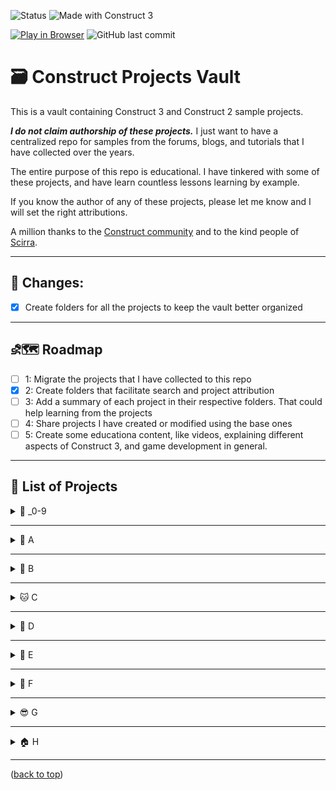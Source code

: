 <a id="readme-top"></a>

![Status](https://img.shields.io/badge/status-under--development-yellow)
![Made with Construct 3](https://img.shields.io/badge/built%20with-Construct%203-blue?logo=construct3)

[![Play in Browser](https://img.shields.io/badge/Play--Now-Browser-green?logo=google-chrome&logoColor=white)](https://<your-username>.github.io/WordGame/)
![GitHub last commit](https://img.shields.io/github/last-commit/hielo777/ConstructVault)

# 🗃️ Construct Projects Vault

This is a vault containing Construct 3 and Construct 2 sample projects.

***I do not claim authorship of these projects.***  I just want to have a centralized repo for  samples from the forums, blogs, and tutorials that I have collected over the years.

The entire purpose of this repo is educational. I have tinkered with some of these projects, and have learn countless lessons learning by example.

If you know the author of any of these projects, please let me know and I will set the right attributions.

A million thanks to the [Construct community](https://www.construct.net/en/forum) and to the kind people of [Scirra](https://www.construct.net/en).

***

## 🔀 Changes:
- [x] Create folders for all the projects to keep the vault better organized

***

## ⛐🗺️ Roadmap

- [ ] 1: Migrate the projects that I have collected to this repo
- [x] 2: Create folders that facilitate search and project attribution
- [ ] 3: Add a summary of each project in their respective folders. That could help learning from the projects
- [ ] 4: Share projects I have created or modified using the base ones
- [ ] 5: Create some educationa content, like videos, explaining different aspects of Construct 3, and game development in general.

***

## 📝 List of Projects

<details>
<summary> 🔢 _0-9</summary>

- _Generate-Level-Map-Loop.c3p
- _Grenade-top-view-r379.c3p
- _Laser-Gun-r3682.c3p
- _Move-2-player-Rope-r4162.c3p
- _Rotate-Object-r3682.c3p
- _Spawn-Tower-Final.c3p
- _Warp-Hero-RPG-Sample.c3p
- _Weapon-Orbit-r397.c3p
- 2d3dcam (3).c3p
- 2d3dcam_Test (1).c3p
- 2d3dcam_Test.c3p
- 3D Shooter with mouse.c3p
- 3D Shooter without mouse.c3p
- 3d_box_and_wedge_collsion_response (1).c3p
- 3d_box_and_wedge_collsion_response.c3p
- 3d_card_flip.c3p
- 3dobjectwalking.c3p
- 8Direction_Gamepad.c3p
- 1999Carolina_SF.c3p

<p align="right">(<a href="#readme-top">back to top</a>)</p>
</details>

***

<details>
<summary>🍎 A</summary>

- arch_3dmesh.c3p
- arrayVariables.c3p
- ASCII_Art.c3p
- audio-worklets.c3p
- AutoFill_collisionMap.c3p

<p align="right">(<a href="#readme-top">back to top</a>)</p>
</details>

***

<details>
<summary>🏀 B</summary>

- Battle ship.c3p
- BendSprite.c3p
- bezier.c3p
- biters (1).c3p
- biters.c3p
- BitmapToTilemap.c3p
- BlockPuzzle2.c3p
- BitmapToTilemap v02.c3p
- boulderDash2.c3p
- BOX_switch_position.c3p

<p align="right">(<a href="#readme-top">back to top</a>)</p>
</details>

***

<details>
<summary>🐱 C</summary>

- Canvas_FloodFill.c3p
- Car lanes.c3p
- cardflip.c3p
- CardGame2PlayersC3.c3p
- carrace.c3p
- ceilingSlopes.c3p
- CentralRandomIsland.c3p
- chain_stiffness.c3p
- ChainLightning.c3p
- Color.c3p
- ColorOverlay2.c3p
- ColorPickerTextbox.c3p
- ContainersAndFamilies.c3p
- Copy of Dino Turret.c3p
- cube_roll.c3p
- CurvedWires.c3p
- CutImage_JigsawPuzzle.c3p
- cycle_through_family.c3p

<p align="right">(<a href="#readme-top">back to top</a>)</p>
</details>

***

<details>
<summary>🐶 D</summary>

- dead worlds without the chatgpt stuff.c3p
- dead worlds.c3p
- DISCO VOLADOR.c3p
- DrawPathAndMoveAlongIt (1).c3p
- DrawPathAndMoveAlongIt.c3p
- DungeonWallMarkers-Map Flooding.c3p

<p align="right">(<a href="#readme-top">back to top</a>)</p>
</details>

***

<details>
<summary>🐘 E</summary>

- Easy_EnemyChase_Example (1).c3p
- Easy_EnemyChase_Example.c3p
- ExpandingImageTrick.c3p
- external_lib_issue (1).c3p
- external_lib_issue.c3p

<p align="right">(<a href="#readme-top">back to top</a>)</p>
</details>

***

<details>
<summary>🌸 F</summary>

- family_order_byType.c3p
- fast-radial-progress-bar-demo.c3p
- FillTheBlankWord-Fill in the blank.c3p
- find_room_name.c3p
- fish_maybe.c3p
- flock_02.c3p
- flock.c3p
- floor_mirror.c3p
- Fog of War (RTS game).c3p
- FollowSnake.c3p
- FPS_Controller_Episode1_Example.c3p
- FramingEffectsAndZoom.c3p
- frontline_w_effects.c3p

<p align="right">(<a href="#readme-top">back to top</a>)</p>
</details>

***

<details>
<summary>😎 G</summary>

- Gearbox (1).c3p
- Gearbox.c3p
- grab the stick.c3p

<p align="right">(<a href="#readme-top">back to top</a>)</p>
</details>

***


<details>
<summary>🏠 H</summary>

- help.c3p
- Hex Pathfinding.c3p
- hex2color.c3p

<p align="right">(<a href="#readme-top">back to top</a>)</p>
</details>

***
<!--
<details>
<summary>🍦 I</summary>

<p align="right">(<a href="#readme-top">back to top</a>)</p>
</details>

***

<details>
<summary>🐆 J</summary>

<p align="right">(<a href="#readme-top">back to top</a>)</p>
</details>

***

<details>
<summary>🪁 K</summary>

<p align="right">(<a href="#readme-top">back to top</a>)</p>
</details>

***

<details>
<summary>🦁 L</summary>

<p align="right">(<a href="#readme-top">back to top</a>)</p>
</details>

***

<details>
<summary>🐒 M</summary>

<p align="right">(<a href="#readme-top">back to top</a>)</p>
</details>

***

<details>
<summary>🪺 N</summary>

<p align="right">(<a href="#readme-top">back to top</a>)</p>
</details>

***

<details>
<summary>🍊 O</summary>

<p align="right">(<a href="#readme-top">back to top</a>)</p>
</details>

***

<details>
<summary>🐷 P</summary>

<p align="right">(<a href="#readme-top">back to top</a>)</p>
</details>

***

<details>
<summary>👸🏻 Q</summary>

<p align="right">(<a href="#readme-top">back to top</a>)</p>
</details>

***

<details>
<summary>🤖 R</summary>

<p align="right">(<a href="#readme-top">back to top</a>)</p>
</details>

***

<details>
<summary>☀️ S</summary>

<p align="right">(<a href="#readme-top">back to top</a>)</p>
</details>

***

<details>
<summary>🌳 T</summary>

<p align="right">(<a href="#readme-top">back to top</a>)</p>
</details>

***

<details>
<summary>☂️ U</summary>

<p align="right">(<a href="#readme-top">back to top</a>)</p>
</details>

***

<details>
<summary>🎻 V</summary>

<p align="right">(<a href="#readme-top">back to top</a>)</p>
</details>

***

<details>
<summary>⏱️ W</summary>

<p align="right">(<a href="#readme-top">back to top</a>)</p>
</details>

***

<details>
<summary>🩻 X</summary>

<p align="right">(<a href="#readme-top">back to top</a>)</p>
</details>

***

<details>
<summary>🧶 Y</summary>

<p align="right">(<a href="#readme-top">back to top</a>)</p>
</details>

***

<details>
<summary>🦓 Z</summary>

<p align="right">(<a href="#readme-top">back to top</a>)</p>
</details>

***
-->

<p align="left">(<a href="#readme-top">back to top</a>)</p>
